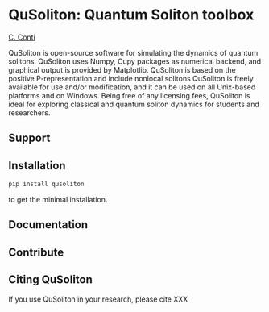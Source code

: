 QuSoliton: Quantum Soliton toolbox
==================================

[C. Conti](https://github.com/nonlinearxwaves)

QuSoliton is open-source software for simulating the dynamics of quantum solitons.
QuSoliton uses Numpy, Cupy packages as numerical backend, and graphical output is provided by Matplotlib.
QuSoliton is based on the positive P-representation and include nonlocal solitons
QuSoliton is freely available for use and/or modification, and it can be used on all Unix-based platforms and on Windows.
Being free of any licensing fees, QuSoliton is ideal for exploring classical and quantum soliton dynamics for students and researchers.

Support
-------


Installation
------------

```bash
pip install qusoliton
```

to get the minimal installation.

Documentation
-------------

Contribute
----------


Citing QuSoliton
------------

If you use QuSoliton in your research, please cite XXX
